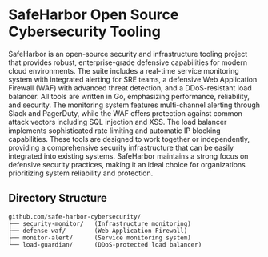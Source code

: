 # SafeHarbor Open Source Cybersecurity Tooling
SafeHarbor is an open-source security and infrastructure tooling project that provides robust, enterprise-grade defensive capabilities for modern cloud environments. The suite includes a real-time service monitoring system with integrated alerting for SRE teams, a defensive Web Application Firewall (WAF) with advanced threat detection, and a DDoS-resistant load balancer. All tools are written in Go, emphasizing performance, reliability, and security. The monitoring system features multi-channel alerting through Slack and PagerDuty, while the WAF offers protection against common attack vectors including SQL injection and XSS. The load balancer implements sophisticated rate limiting and automatic IP blocking capabilities. These tools are designed to work together or independently, providing a comprehensive security infrastructure that can be easily integrated into existing systems. SafeHarbor maintains a strong focus on defensive security practices, making it an ideal choice for organizations prioritizing system reliability and protection.

## Directory Structure
```
github.com/safe-harbor-cybersecurity/
├── security-monitor/   (Infrastructure monitoring) 
├── defense-waf/        (Web Application Firewall)
├── monitor-alert/      (Service monitoring system)
└── load-guardian/      (DDoS-protected load balancer)
```
